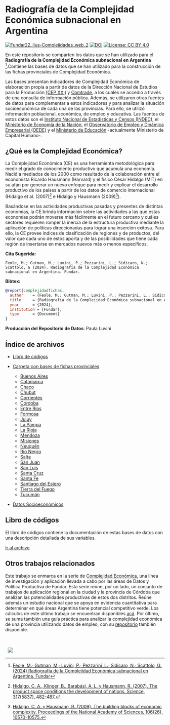 # Radiografía de la Complejidad Económica subnacional en Argentina


[![Fundar22_Ilus-Complejidades_web_2](https://github.com/user-attachments/assets/8fa06f60-2add-4a9b-970c-72f91a1e8256)](https://fund.ar/publicacion/mapa-de-oportunidades-productivas-complejidad-economica-en-las-provincias/)
[![DOI](https://zenodo.org/badge/DOI/10.5281/zenodo.13947848.svg)](https://doi.org/10.5281/zenodo.13947848)
[![License: CC BY 4.0](https://img.shields.io/badge/License-CC%20BY%20NC%20SA%204.0-lightgrey.svg)](https://creativecommons.org/licenses/by/4.0/)

En este repositorio se comparten los datos que se han utilizado para el **Radiografía de la Complejidad Económica subnacional en Argentina** [^1].Contiene las bases de datos que se han utilizado para la construcción de las fichas provinciales de Complejidad Económica. 

Las bases presentan indicadores de Complejidad Económica de elaboración propia a partir de datos de la Dirección Nacional de Estudios para la Producción [(CEP XXI)](https://www.argentina.gob.ar/produccion/cep) y [Comtrade](https://comtradeplus.un.org/), a los cuales se accedió a través de una consulta de información pública. Además, se utilizaron otras fuentes de datos para complementar a estos indicadores y para analizar la situación socioeconómica de cada una de las provincias. Para ello, se utilizó información poblacional, económica, de empleo y educativa. Las fuentes de estos datos son el [Instituto Nacional de Estadísticas y Censos (INDEC)](https://www.indec.gob.ar/), el [Ministerio de Economía de la Nación](https://www.argentina.gob.ar/economia), el [Observatorio de Empleo y Dinámica Empresarial (OEDE)](https://www.argentina.gob.ar/trabajo/estadisticas/observatorio-de-empleo-y-dinamica-empresarial-oede-0) y el [Ministerio de Educación](https://www.argentina.gob.ar/capital-humano/educacion) -actualmente Ministerio de Capital Humano-.

## ¿Qué es la Complejidad Económica?

La Complejidad Económica (CE) es una herramienta metodológica para medir el grado de conocimiento productivo que acumula una economía. Nació a mediados de los 2000 como resultado de la colaboración entre el economista Ricardo Hausmann (Harvard) y el físico César Hidalgo (MIT) en su afán por generar un nuevo enfoque para medir y explicar el desarrollo productivo de los países a partir de los datos de comercio internacional (Hidalgo et al. (2007)[^2] e Hidalgo y Hausmann (2009)[^3]).

Basándose en las actividades productivas pasadas y presentes de distintas economías, la CE brinda información sobre las actividades a las que estas economías podrán moverse más fácilmente en el futuro cercano y cuáles sectores requieren romper la inercia de la estructura productiva mediante la aplicación de políticas direccionadas para lograr una inserción exitosa. Para ello, la CE provee índices de clasificación de regiones y de productos, del valor que cada uno de estos aporta y de las posibilidades que tiene cada región de insertarse en mercados nuevos más o menos específicos. 


**Cita Sugerida:**
```
Feole, M.; Gutman, M.; Luvini, P.; Pezzarini, L.; Sidicaro, N.; Scattolo, G (2024). Radiografía de la Complejidad Económica subnacional en Argentina. Fundar.
```


**Bibtex:**

```bibtex
@report{complejidadfichas,
  author    = {Feole, M.; Gutman, M.; Luvini, P.; Pezzarini, L.; Sidicaro, N.; Scattolo, G},
  title     = {Radiografía de la Complejidad Económica subnacional en Argentina},
  year      = {2024},
  institution = {Fundar},
  type      = {Document}
}
```

**Producción del Repositorio de Datos**: Paula Luvini

<!-- [![DOI](https://zenodo.org/badge/DOI/10.5281/zenodo.11206168.svg)](https://doi.org/10.5281/zenodo.11206168)  -->

## Índice de archivos

- [Libro de códigos](https://github.com/datos-Fundar/complejidad_economica_subnacional)

- [Carpeta con bases de fichas provinciales](https://github.com/datos-Fundar/complejidad_economica_subnacional)
    
    - [Buenos Aires](https://github.com/datos-Fundar/complejidad_economica_subnacional/blob/main/datasets_fichas/Ficha_Buenos%20Aires.csv)
    - [Catamarca](https://github.com/datos-Fundar/complejidad_economica_subnacional/blob/main/datasets_fichas/Ficha_Catamarca.csv)
    - [Chaco](https://github.com/datos-Fundar/complejidad_economica_subnacional/blob/main/datasets_fichas/Ficha_Chaco.csv)
    - [Chubut](https://github.com/datos-Fundar/complejidad_economica_subnacional/blob/main/datasets_fichas/Ficha_Chubut.csv)
    - [Corrientes](https://github.com/datos-Fundar/complejidad_economica_subnacional/blob/main/datasets_fichas/Ficha_Corrientes.csv)
    - [Córdoba](https://github.com/datos-Fundar/complejidad_economica_subnacional/blob/main/datasets_fichas/Ficha_Córdoba.csv)
    - [Entre Ríos](https://github.com/datos-Fundar/complejidad_economica_subnacional/blob/main/datasets_fichas/Ficha_Entre%20Ríos.csv)
    - [Formosa](https://github.com/datos-Fundar/complejidad_economica_subnacional/blob/main/datasets_fichas/Ficha_Formosa.csv)
    - [Jujuy](https://github.com/datos-Fundar/complejidad_economica_subnacional/blob/main/datasets_fichas/Ficha_Jujuy.csv)
    - [La Pampa](https://github.com/datos-Fundar/complejidad_economica_subnacional/blob/main/datasets_fichas/Ficha_La%20Pampa.csv)
    - [La Rioja](https://github.com/datos-Fundar/complejidad_economica_subnacional/blob/main/datasets_fichas/Ficha_La%20Rioja.csv)
    - [Mendoza](https://github.com/datos-Fundar/complejidad_economica_subnacional/blob/main/datasets_fichas/Ficha_Mendoza.csv)
    - [Misiones](https://github.com/datos-Fundar/complejidad_economica_subnacional/blob/main/datasets_fichas/Ficha_Misiones.csv)
    - [Neuquén](https://github.com/datos-Fundar/complejidad_economica_subnacional/blob/main/datasets_fichas/Ficha_Neuquén.csv)
    - [Río Negro](https://github.com/datos-Fundar/complejidad_economica_subnacional/blob/main/datasets_fichas/Ficha_Río%20Negro.csv)
    - [Salta](https://github.com/datos-Fundar/complejidad_economica_subnacional/blob/main/datasets_fichas/Ficha_Salta.csv)
    - [San Juan](https://github.com/datos-Fundar/complejidad_economica_subnacional/blob/main/datasets_fichas/Ficha_San%20Juan.csv)
    - [San Luis](https://github.com/datos-Fundar/complejidad_economica_subnacional/blob/main/datasets_fichas/Ficha_San%20Luis.csv)
    - [Santa Cruz](https://github.com/datos-Fundar/complejidad_economica_subnacional/blob/main/datasets_fichas/Ficha_Santa%20Cruz.csv)
    - [Santa Fe](https://github.com/datos-Fundar/complejidad_economica_subnacional/blob/main/datasets_fichas/Ficha_Santa%20Fe.csv)
    - [Santiago del Estero](https://github.com/datos-Fundar/complejidad_economica_subnacional/blob/main/datasets_fichas/Ficha_Santiago%20del%20Estero.csv)
    - [Tierra del Fuego](https://github.com/datos-Fundar/complejidad_economica_subnacional/blob/main/datasets_fichas/Ficha_Tierra%20del%20Fuego.csv)
    - [Tucumán](https://github.com/datos-Fundar/complejidad_economica_subnacional/blob/main/datasets_fichas/Ficha_Tucumán.csv)
    
- [Datos Socioeconómicos](https://github.com/datos-Fundar/complejidad_economica_subnacional/blob/main/datos_socioeconomicos.csv)

## Libro de códigos

El libro de códigos contiene la documentación de estas bases de datos con una descripción detallada de sus variables.

[Ir al archivo](https://github.com/datos-Fundar/complejidad_economica_subnacional/blob/main/Libro%20de%20c%C3%B3digos.pdf)


## Otros trabajos relacionados

Este trabajo se enmarca en la serie de [Complejidad Económica](https://fund.ar/serie/complejidad-economica/), una línea de investigación y aplicación llevada a cabo por las áreas de Datos y Política Productiva de Fundar. Esta serie reúne, por un lado, un conjunto de trabajos de aplicación regional en la ciudad y la provincia de Córdoba que analizan las potencialidades productivas de estos dos distritos. Reúne además un estudio nacional que se apoya en evidencia cuantitativa para determinar en qué áreas Argentina tiene potencial competitivo verde. Los cálculos de este último trabajo se encuentran disponibles [acá](https://github.com/datos-Fundar/complejidad-economica). Por último, se suma también una guía práctica para analizar la complejidad económica de una provincia utilizando datos de empleo, con su [repositorio](https://github.com/datos-Fundar/complejidad_economica_empleo) también disponible.

[^1]: [Feole, M.; Gutman, M.; Luvini, P.; Pezzarini, L.; Sidicaro, N.; Scattolo, G. (2024) Radiografía de la Complejidad Económica subnacional en Argentina. Fundar](https://fund.ar/publicacion/mapa-de-oportunidades-productivas-complejidad-economica-en-las-provincias/)

[^2]: [Hidalgo, C. A., Klinger, B., Barabási, A. L. y Hausmann, R. (2007). The product space conditions the development of nations. Science, 317(5837), 482-487.](https://www.science.org/doi/10.1126/science.1144581)

[^3]: [Hidalgo, C. A. y Hausmann, R. (2009). The building blocks of economic complexity. Proceedings of the National Academy of Sciences, 106(26), 10570-10575.](https://www.hks.harvard.edu/centers/cid/publications/faculty-working-papers/building-blocks-economic-complexity)

<div>&nbsp;</div>
<div>&nbsp;</div>
<div>
  &nbsp;
  <a href="https://fund.ar">
  <picture>
    <source media="(prefers-color-scheme: dark)" srcset="https://github.com/datos-Fundar/fundartools/assets/86327859/6ef27bf9-141f-4537-9d78-e16b80196959">
    <source media="(prefers-color-scheme: light)" srcset="https://github.com/datos-Fundar/fundartools/assets/86327859/aa8e7c72-4fad-403a-a8b9-739724b4c533">
    <img src="fund.ar"></img>
  </picture>
</a>

</div>


